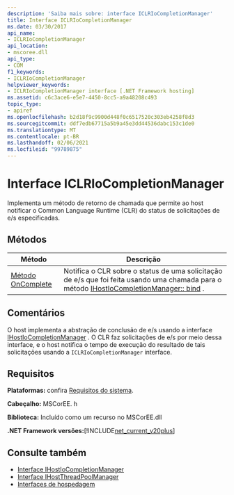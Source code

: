```yaml
---
description: 'Saiba mais sobre: interface ICLRIoCompletionManager'
title: Interface ICLRIoCompletionManager
ms.date: 03/30/2017
api_name:
- ICLRIoCompletionManager
api_location:
- mscoree.dll
api_type:
- COM
f1_keywords:
- ICLRIoCompletionManager
helpviewer_keywords:
- ICLRIoCompletionManager interface [.NET Framework hosting]
ms.assetid: c6c3ace6-e5e7-4450-8cc5-a9a48208c493
topic_type:
- apiref
ms.openlocfilehash: b2d18f9c9900d448f0c6517520c303eb4258f8d3
ms.sourcegitcommit: ddf7edb67715a5b9a45e3dd44536dabc153c1de0
ms.translationtype: MT
ms.contentlocale: pt-BR
ms.lasthandoff: 02/06/2021
ms.locfileid: "99789875"
---
```

# <a name="iclriocompletionmanager-interface"></a>Interface ICLRIoCompletionManager

Implementa um método de retorno de chamada que permite ao host notificar o Common Language Runtime (CLR) do status de solicitações de e/s especificadas.  
  
## <a name="methods"></a>Métodos  
  
|Método|Descrição|  
|------------|-----------------|  
|[Método OnComplete](iclriocompletionmanager-oncomplete-method.md)|Notifica o CLR sobre o status de uma solicitação de e/s que foi feita usando uma chamada para o método [IHostIoCompletionManager:: bind](ihostiocompletionmanager-bind-method.md) .|  
  
## <a name="remarks"></a>Comentários  

 O host implementa a abstração de conclusão de e/s usando a interface [IHostIoCompletionManager](ihostiocompletionmanager-interface.md) . O CLR faz solicitações de e/s por meio dessa interface, e o host notifica o tempo de execução do resultado de tais solicitações usando a `ICLRIoCompletionManager` interface.  
  
## <a name="requirements"></a>Requisitos  

 **Plataformas:** confira [Requisitos do sistema](../../get-started/system-requirements.md).  
  
 **Cabeçalho:** MSCorEE. h  
  
 **Biblioteca:** Incluído como um recurso no MSCorEE.dll  
  
 **.NET Framework versões:**[!INCLUDE[net_current_v20plus](../../../../includes/net-current-v20plus-md.md)]  
  
## <a name="see-also"></a>Consulte também

- [Interface IHostIoCompletionManager](ihostiocompletionmanager-interface.md)
- [Interface IHostThreadPoolManager](ihostthreadpoolmanager-interface.md)
- [Interfaces de hospedagem](hosting-interfaces.md)
